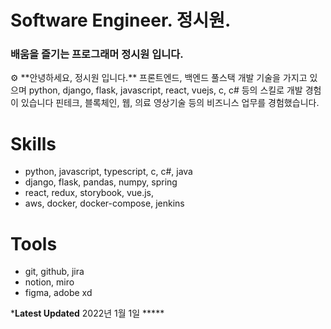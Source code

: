 # Software Engineer.  정시원.

### 배움을 즐기는 프로그래머 정시원 입니다.

<aside>
⚙ **안녕하세요,  정시원 입니다.**
프론트엔드, 백엔드 풀스택 개발 기술을 가지고 있으며 python, django, flask, javascript, react, vuejs, c, c# 등의 스킬로 개발 경험이 있습니다
핀테크, 블록체인, 웹, 의료 영상기술 등의 비즈니스 업무를 경험했습니다.

</aside>

# Skills



- python, javascript, typescript, c, c#, java
- django, flask, pandas, numpy,  spring
- react, redux, storybook, vue.js,
- aws, docker, docker-compose, jenkins

# Tools



- git, github, jira
- notion, miro
- figma, adobe xd


***Latest Updated** 2022년 1월 1일  *****

